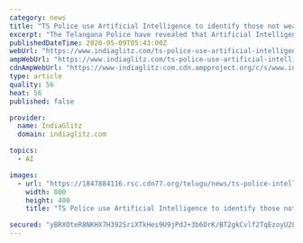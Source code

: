 ```yaml
---
category: news
title: "TS Police use Artificial Intelligence to identify those not wearing masks"
excerpt: "The Telangana Police have revealed that Artificial Intelligence-based technology has been deployed to identify those not wearing face masks in public places. It's mandatory to use face"
publishedDateTime: 2020-05-09T05:43:00Z
webUrl: "https://www.indiaglitz.com/ts-police-use-artificial-intelligence-to-identify-those-not-wearing-masks-telugu-news-259959"
ampWebUrl: "https://www.indiaglitz.com/ts-police-use-artificial-intelligence-to-identify-those-not-wearing-masks-telugu-_amp-news-259959"
cdnAmpWebUrl: "https://www-indiaglitz-com.cdn.ampproject.org/c/s/www.indiaglitz.com/ts-police-use-artificial-intelligence-to-identify-those-not-wearing-masks-telugu-_amp-news-259959"
type: article
quality: 56
heat: 56
published: false

provider:
  name: IndiaGlitz
  domain: indiaglitz.com

topics:
  - AI

images:
  - url: "https://1847884116.rsc.cdn77.org/telugu/news/ts-police-intellegence-d35.jpg"
    width: 800
    height: 400
    title: "TS Police use Artificial Intelligence to identify those not wearing masks"

secured: "yBRXOteR8NKHX7H392SriXTkHes9U9jPdJ+3b6OrK/BT2gkCvlf2TqEzoyU2LQV/5wA0G4kmGOOyANUpRrcsMyTkcFqZ6+Yny4sRyhGTPfb9r+PdQS4LDYEblDCKtaAWLL4nIjjcgETEvMy1pThdTrtIWcGjKFavVQ4eU92AvqGpjsltL3rK706JbSMdiGNIG27BAltHd0GKSudrIeIgtPL/DZGivnW7R1Dvb8JVCcXbWTTVyMsV1agABPGa0gBL4EIyQci+vkBnAtZ4HS1GYImFur//w/YtOCT+n0fBOPg2rXTbcpEl9yW74othOO8S;lSWJjLHlggzp5bK/bZMeyw=="
---
```


